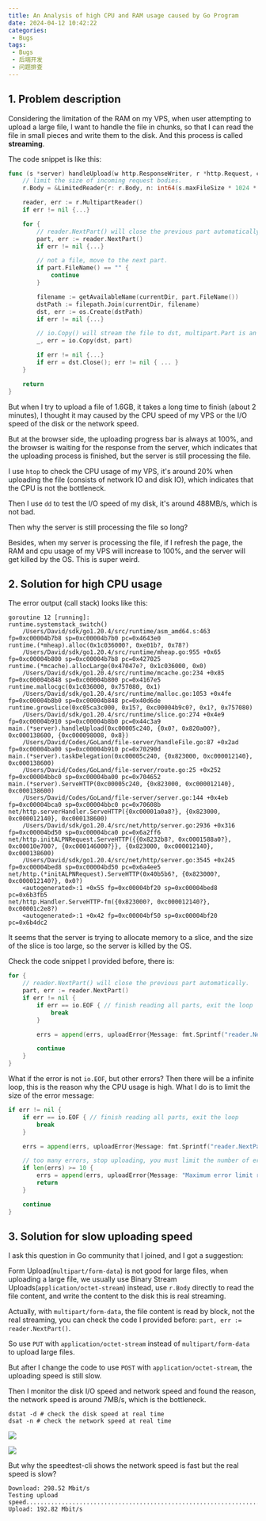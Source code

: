 ```yaml
---
title: An Analysis of high CPU and RAM usage caused by Go Program
date: 2024-04-12 10:42:22
categories:
 - Bugs
tags:
 - Bugs
 - 后端开发
 - 问题排查
---
```


## 1. Problem description

Considering the limitation of the RAM on my VPS, when user attempting to upload a large file, I want to handle the file in chunks, so that I can read the file in small pieces and write them to the disk. And this process is called **streaming**. 

The code snippet is like this:

```go
func (s *server) handleUpload(w http.ResponseWriter, r *http.Request, currentDir string) (errs []uploadError) {
	// limit the size of incoming request bodies.
	r.Body = &LimitedReader{r: r.Body, n: int64(s.maxFileSize * 1024 * 1024)}

	reader, err := r.MultipartReader()
	if err != nil {...}

	for {
		// reader.NextPart() will close the previous part automatically.
		part, err := reader.NextPart()
		if err != nil {...}

		// not a file, move to the next part.
		if part.FileName() == "" {
			continue
		}

		filename := getAvailableName(currentDir, part.FileName())
		dstPath := filepath.Join(currentDir, filename)
		dst, err := os.Create(dstPath)
		if err != nil {...}

		// io.Copy() will stream the file to dst, multipart.Part is an io.Reader.
		_, err = io.Copy(dst, part)

		if err != nil {...}
		if err = dst.Close(); err != nil { ... }
	}

	return
}
```

But when I try to upload a file of 1.6GB, it takes a long time to finish (about 2 minutes), I thought it may caused by the CPU speed of my VPS or the I/O speed of the disk or the network speed. 

But at the browser side, the uploading progress bar is always at 100%, and the browser is waiting for the response from the server, which indicates that the uploading process is finished, but the server is still processing the file.

I use `htop` to check the CPU usage of my VPS, it's around 20% when uploading the file (consists of network IO and disk IO), which indicates that the CPU is not the bottleneck.

Then I use `dd` to test the I/O speed of my disk, it's around 488MB/s, which is not bad.

Then why the server is still processing the file so long? 

Besides, when my server is processing the file, if I refresh the page, the RAM and cpu usage of my VPS will increase to 100%, and the server will get killed by the OS. This is super weird.


## 2. Solution for high CPU usage

The error output (call stack) looks like this:

```shell
goroutine 12 [running]:
runtime.systemstack_switch()
	/Users/David/sdk/go1.20.4/src/runtime/asm_amd64.s:463 fp=0xc00004b7b8 sp=0xc00004b7b0 pc=0x4643e0
runtime.(*mheap).alloc(0x1c036000?, 0xe01b?, 0x78?)
	/Users/David/sdk/go1.20.4/src/runtime/mheap.go:955 +0x65 fp=0xc00004b800 sp=0xc00004b7b8 pc=0x427025
runtime.(*mcache).allocLarge(0x47047e?, 0x1c036000, 0x0)
	/Users/David/sdk/go1.20.4/src/runtime/mcache.go:234 +0x85 fp=0xc00004b848 sp=0xc00004b800 pc=0x4167e5
runtime.mallocgc(0x1c036000, 0x757080, 0x1)
	/Users/David/sdk/go1.20.4/src/runtime/malloc.go:1053 +0x4fe fp=0xc00004b8b0 sp=0xc00004b848 pc=0x40d6de
runtime.growslice(0xc05ca3c000, 0x15?, 0xc00004b9c0?, 0x1?, 0x757080)
	/Users/David/sdk/go1.20.4/src/runtime/slice.go:274 +0x4e9 fp=0xc00004b910 sp=0xc00004b8b0 pc=0x44c3a9
main.(*server).handleUpload(0xc00005c240, {0x0?, 0x820a00?}, 0xc000138600, {0xc000098008, 0x8})
	/Users/David/Codes/GoLand/file-server/handleFile.go:87 +0x2ad fp=0xc00004ba00 sp=0xc00004b910 pc=0x70290d
main.(*server).taskDelegation(0xc00005c240, {0x823000, 0xc000012140}, 0xc000138600)
	/Users/David/Codes/GoLand/file-server/route.go:25 +0x252 fp=0xc00004bbc0 sp=0xc00004ba00 pc=0x704652
main.(*server).ServeHTTP(0xc00005c240, {0x823000, 0xc000012140}, 0xc000138600)
	/Users/David/Codes/GoLand/file-server/server.go:144 +0x4eb fp=0xc00004bca0 sp=0xc00004bbc0 pc=0x70608b
net/http.serverHandler.ServeHTTP({0xc00001a0a8?}, {0x823000, 0xc000012140}, 0xc000138600)
	/Users/David/sdk/go1.20.4/src/net/http/server.go:2936 +0x316 fp=0xc00004bd50 sp=0xc00004bca0 pc=0x6a2ff6
net/http.initALPNRequest.ServeHTTP({{0x8232b8?, 0xc0001588a0?}, 0xc00010e700?, {0xc000146000?}}, {0x823000, 0xc000012140}, 0xc000138600)
	/Users/David/sdk/go1.20.4/src/net/http/server.go:3545 +0x245 fp=0xc00004bed8 sp=0xc00004bd50 pc=0x6a4ee5
net/http.(*initALPNRequest).ServeHTTP(0x40b5b6?, {0x823000?, 0xc000012140?}, 0x0?)
	<autogenerated>:1 +0x55 fp=0xc00004bf20 sp=0xc00004bed8 pc=0x6b3fb5
net/http.Handler.ServeHTTP-fm({0x823000?, 0xc000012140?}, 0xc00001c2e8?)
	<autogenerated>:1 +0x42 fp=0xc00004bf50 sp=0xc00004bf20 pc=0x6b4dc2
```

It seems that the server is trying to allocate memory to a slice, and the size of the slice is too large, so the server is killed by the OS. 

Check the code snippet I provided before, there is: 

```go
for {
    // reader.NextPart() will close the previous part automatically.
    part, err := reader.NextPart()
    if err != nil {
        if err == io.EOF { // finish reading all parts, exit the loop
            break
        }

        errs = append(errs, uploadError{Message: fmt.Sprintf("reader.NextPart(): %v", err)})

        continue
    }
}
```

What if the error is not `io.EOF`, but other errors? Then there will be a infinite loop, this is the reason why the CPU usage is high. What I do is to limit the size of the error message:

```go
if err != nil {
    if err == io.EOF { // finish reading all parts, exit the loop
        break
    }

    errs = append(errs, uploadError{Message: fmt.Sprintf("reader.NextPart(): %v", err)})

    // too many errors, stop uploading, you must limit the number of errors in case of infinite loop.
    if len(errs) >= 10 {
        errs = append(errs, uploadError{Message: "Maximum error limit reached"})
        return
    }

    continue
}
```

## 3. Solution for slow uploading speed

I ask this question in Go community that I joined, and I got a suggestion: 

Form Upload(`multipart/form-data`) is not good for large files, when uploading a large file, we usually use Binary Stream Uploads(`application/octet-stream`) instead, use `r.Body` directly to read the file content, and write the content to the disk this is real streaming. 

Actually, with `multipart/form-data`, the file content is read by block, not the real streaming, you can check the code I provided before: `part, err := reader.NextPart()`. 

So use `PUT` with `application/octet-stream` instead of `multipart/form-data` to upload large files. 

But after I change the code to use `POST` with `application/octet-stream`, the uploading speed is still slow. 

Then I monitor the disk I/O speed and network speed and found the reason, the network speed is around 7MB/s, which is the bottleneck.

```shell
dstat -d # check the disk speed at real time
dsat -n # check the network speed at real time
```

![](https://pub-2a6758f3b2d64ef5bb71ba1601101d35.r2.dev/blogs/2024/04/c305f2b3b5b586774920af715c01f23f.jpg)

![](https://pub-2a6758f3b2d64ef5bb71ba1601101d35.r2.dev/blogs/2024/04/90fe48cb6cbd4b0871421a58af25dfad.jpg)

But why the speedtest-cli shows the network speed is fast but the real speed is slow?

```shell
Download: 298.52 Mbit/s
Testing upload speed......................................................................................................
Upload: 192.82 Mbit/s
```

